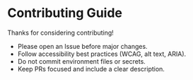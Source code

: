 # Contributing Guide

Thanks for considering contributing!

- Please open an Issue before major changes.
- Follow accessibility best practices (WCAG, alt text, ARIA).
- Do not commit environment files or secrets.
- Keep PRs focused and include a clear description.